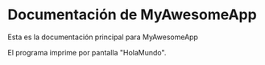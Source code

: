 # Documentación de MyAwesomeApp
Esta es la documentación principal para MyAwesomeApp

El programa imprime por pantalla "HolaMundo".
